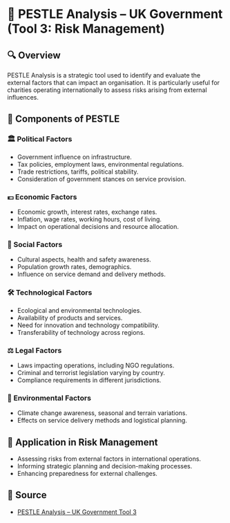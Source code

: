 # 📘 PESTLE Analysis – UK Government (Tool 3: Risk Management)

## 🔍 Overview

PESTLE Analysis is a strategic tool used to identify and evaluate the external factors that can impact an organisation. It is particularly useful for charities operating internationally to assess risks arising from external influences.

## 🧱 Components of PESTLE

### 🏛️ Political Factors

- Government influence on infrastructure.
- Tax policies, employment laws, environmental regulations.
- Trade restrictions, tariffs, political stability.
- Consideration of government stances on service provision.

### 💷 Economic Factors

- Economic growth, interest rates, exchange rates.
- Inflation, wage rates, working hours, cost of living.
- Impact on operational decisions and resource allocation.

### 👥 Social Factors

- Cultural aspects, health and safety awareness.
- Population growth rates, demographics.
- Influence on service demand and delivery methods.

### 🛠️ Technological Factors

- Ecological and environmental technologies.
- Availability of products and services.
- Need for innovation and technology compatibility.
- Transferability of technology across regions.

### ⚖️ Legal Factors

- Laws impacting operations, including NGO regulations.
- Criminal and terrorist legislation varying by country.
- Compliance requirements in different jurisdictions.

### 🌿 Environmental Factors

- Climate change awareness, seasonal and terrain variations.
- Effects on service delivery methods and logistical planning.

## 🧭 Application in Risk Management

- Assessing risks from external factors in international operations.
- Informing strategic planning and decision-making processes.
- Enhancing preparedness for external challenges.

## 🔗 Source

- [PESTLE Analysis – UK Government Tool 3](https://assets.publishing.service.gov.uk/government/uploads/system/uploads/attachment_data/file/550691/Tool_3.pdf)
